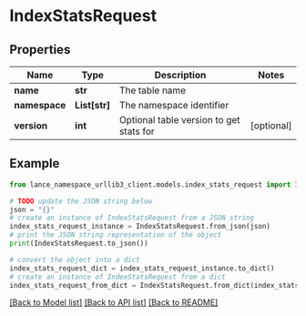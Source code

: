 # IndexStatsRequest


## Properties

Name | Type | Description | Notes
------------ | ------------- | ------------- | -------------
**name** | **str** | The table name | 
**namespace** | **List[str]** | The namespace identifier | 
**version** | **int** | Optional table version to get stats for | [optional] 

## Example

```python
from lance_namespace_urllib3_client.models.index_stats_request import IndexStatsRequest

# TODO update the JSON string below
json = "{}"
# create an instance of IndexStatsRequest from a JSON string
index_stats_request_instance = IndexStatsRequest.from_json(json)
# print the JSON string representation of the object
print(IndexStatsRequest.to_json())

# convert the object into a dict
index_stats_request_dict = index_stats_request_instance.to_dict()
# create an instance of IndexStatsRequest from a dict
index_stats_request_from_dict = IndexStatsRequest.from_dict(index_stats_request_dict)
```
[[Back to Model list]](../README.md#documentation-for-models) [[Back to API list]](../README.md#documentation-for-api-endpoints) [[Back to README]](../README.md)


